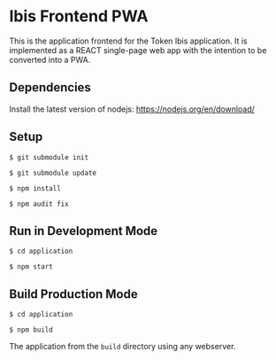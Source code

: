 # Ibis Frontend PWA

This is the application frontend for the Token Ibis application. It is implemented as a REACT single-page web app with the intention to be converted into a PWA.

## Dependencies

Install the latest version of nodejs: https://nodejs.org/en/download/

## Setup

`$ git submodule init`

`$ git submodule update`

`$ npm install`

`$ npm audit fix`

## Run in Development Mode

`$ cd application`

`$ npm start`

## Build Production Mode

`$ cd application`

`$ npm build`

The application from the `build` directory using any webserver.
